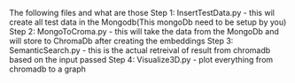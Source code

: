 The following files and what are those
Step 1: InsertTestData.py - this wil create all test data in the Mongodb(This mongoDb need to be setup by you)
Step 2: MongoToCroma.py - this will take the data from the MongoDb and will store to ChromaDb after creating the embeddings
Step 3: SemanticSearch.py - this is the actual retreival of result from chromadb based on the input passed
Step 4: Visualize3D.py - plot everything from chromadb to a graph
